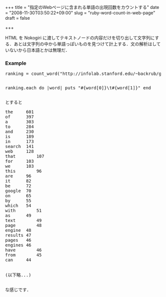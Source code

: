 +++
title = "指定のWebページに含まれる単語の出現回数をカウントする"
date = "2008-11-30T03:50:22+09:00"
slug = "ruby-word-count-in-web-page"
draft = false

+++

<p><script src="http://gist.github.com/29869.js"></script></p>
<p>HTML を Nokogiri に渡してテキストノードの内容だけを切り出して文字列にする．あとは文字列の中から単語っぽいものを見つけて計上する．文の解析はしていないから日本語とかは無理だ．</p>
<h3>Example</h3>
<pre>
ranking = count_word("http://infolab.stanford.edu/~backrub/google.html")

ranking.each do |word|
  puts "#{word[0]}\t#{word[1]}"
end
</pre>
<p>とすると</p>
<pre>
the		601
of		397
a		303
to		284
and		230
is		189
in		173
search	141
web		128
that		107
for		103
we		103
this		96
are		96
it		82
be		72
google	70
on		65
by		55
which	54
with		51
as		49
text		49
page		48
engine	48
results	47
pages	46
engines	46
have		46
from		45
can		44


(以下略...)
</pre>
<p>な感じです．</p>
